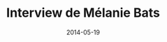---
title: Interview de Mélanie Bats
tags: [Java, EclipseConFrance]
direct_link: https://java.developpez.com/interview/eclipseconfrance2014/melanie-bats/
image: /images/melaniebats.jpg
description: Dans le cadre de la conférence Eclipse Con France 2014, Mélanie Bats présente son parcours, son implication à l'événement, le mode opératoire pour la sélection des présentations et quelques aspects pratiques.
category: Article
date: 2014-05-19
---